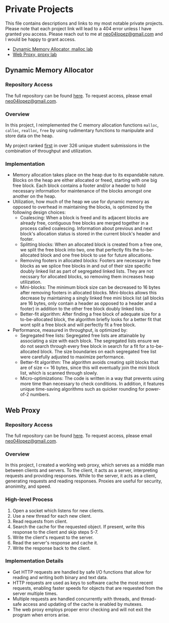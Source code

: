 # Private Projects
This file contains descriptions and links to my most notable private projects. Please note that each project link will lead to a 404 error unless I have granted you access. Please reach out to me at neo04lopez@gmail.com and I would be happy to grant access.
- [Dynamic Memory Allocator, malloc lab](https://github.com/neo-lopez/malloc-lab)
- [Web Proxy, proxy lab](https://github.com/neo-lopez/proxy-lab)

## Dynamic Memory Allocator
### Repository Access
The full repository can be found [here](https://github.com/neo-lopez/malloc-lab). To request access, please email neo04lopez@gmail.com.
### Overview
In this project, I reimplemented the C memory allocation functions `malloc`, `calloc`, `realloc`, `free` by using rudimentary functions to manipulate and store data on the heap.

My project ranked [first](https://autolab.andrew.cmu.edu/courses/15213-f23/assessments/malloclab/scoreboard) in over 326 unique student submissions in the combination of throughput and utilization.
### Implementation
- Memory allocation takes place on the heap due to its expandable nature. Blocks on the heap are either allocated or freed, starting with one big free block. Each block contains a footer and/or a header to hold necessary information for maintenance of the blocks amongst one another on the heap.
- Utilization, how much of the heap we use for dynamic memory as opposed to overhead in maintaining the blocks, is optimized by the following design choices:
  - Coalescing: When a block is freed and its adjacent blocks are already free, contiguous free blocks are merged together in a process called coalescing. Information about previous and next block's allocation status is stored in the current block's header and footer.
  - Splitting blocks: When an allocated block is created from a free one, we split the free block into two, one that perfectly fits the to-be-allocated block and one free block to use for future allocations.
  - Removing footers in allocated blocks: Footers are necessary in free blocks as we splice free blocks in and out of their size specific doubly linked list as part of segregated linked lists. They are not necssary for allocated blocks, so removing them increases heap utilization.
  - Mini-blocks: The minimum block size can be decreased to 16 bytes after removing footers in allocated blocks. Mini-blocks allows this decrease by maintaining a singly linked free mini block list (all blocks are 16 bytes, only contain a header as opposed to a header and a footer) in addition to the other free block doubly linked lists.
  - Better-fit algorithm: After finding a free block of adequate size for a to-be-allocated block, the algorithm briefly looks for a better fit that wont split a free block and will perfectly fit a free block.
- Performance, measured in throughput, is optimized by:
  - Segregated free lists: Segregated free lists are attainable by associating a size with each block. The segregated lists ensure we do not search through every free block in search for a fit for a to-be-allocated block. The size boundaries on each segregated free list were carefully adjusted to maximize performance.
  - Better-fit algorithm: The algorithm avoids creating split blocks that are of size <= 16 bytes, since this will eventually join the mini block list, which is scanned through slowly.
  - Micro-optimizations: The code is written in a way that prevents using more time than necessary to check conditions. In addition, it features unique time-saving algorithms such as quicker rounding for power-of-2 numbers.

## Web Proxy
### Repository Access
The full repository can be found [here](https://github.com/neo-lopez/proxy-lab). To request access, please email neo04lopez@gmail.com.
### Overview
In this project, I created a working web proxy, which serves as a middle man between clients and servers. To the client, it acts as a server, interpreting requests and providing responses. While to the server, it acts as a client, generating requests and reading responses. Proxies are useful for security, anonimity, and speed.
### High-level Process
1. Open a socket which listens for new clients.
2. Use a new thread for each new client.
3. Read requests from client.
4. Search the cache for the requested object. If present, write this response to the client and skip steps 5-7.
5. Write the client's request to the server.
6. Read the server's response and cache it.
7. Write the response back to the client.
### Implementation Details
- Get HTTP requests are handled by safe I/O functions that allow for reading and writing both binary and text data.
- HTTP requests are used as keys to software cache the most recent requests, enabling faster speeds for objects that are requested from the server multiple times.
- Multiple requests are handled concurrently with threads, and thread-safe access and updating of the cache is enabled by mutexes.
- The web proxy employs proper error checking and will not exit the program when errors arise.

